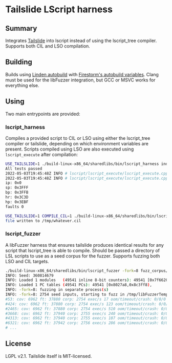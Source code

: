 # Tailslide LScript harness

## Summary

Integrates [Tailslide](https://github.com/SaladDais/tailslide) into lscript instead of using the lscript_tree
compiler. Supports both CIL and LSO compilation.

## Building

Builds using [Linden autobuild](https://bitbucket.org/lindenlab/autobuild/src) with
[Firestorm's autobuild variables](https://vcs.firestormviewer.org/fs-build-variables). Clang must be used for the
libFuzzer integration, but GCC or MSVC works for everything else.

## Using

Two main entrypoints are provided:

### lscript_harness

Compiles a provided script to CIL or LSO using either the lscript_tree compiler or tailslide, depending on which
environment variables are present. Scripts compiled using LSO are also executed using `lscript_execute` after compilation:

```bash
USE_TAILSLIDE=1 ./build-linux-x86_64/sharedlibs/bin/lscript_harness indra/lscript/lscript_execute/tests/lsl_conformance.lsl
All tests passed
2022-05-03T19:45:48Z INFO # lscript/lscript_execute/lscript_execute.cpp(4117) lscript_run : 13285 instructions in 0.000804 seconds
2022-05-03T19:45:48Z INFO # lscript/lscript_execute/lscript_execute.cpp(4118) lscript_run : 16523.6K instructions per second
ip: 0x0
sp: 0x3FFF
bp: 0x3FFB
hr: 0x3C3D
hp: 0x3EBF
faults 0
```

```bash
USE_TAILSLIDE=1 COMPILE_CIL=1 ./build-linux-x86_64/sharedlibs/bin/lscript_harness indra/lscript/lscript_execute/tests/lsl_conformance.lsl
file written to /tmp/whatever.cil
```

### lscript_fuzzer

A libFuzzer harness that ensures tailslide produces identical results for any script that lscript_tree is able to compile.
Should be passed a directory of LSL scripts to use as a seed corpus for the fuzzer. Supports fuzzing both LSO and CIL
targets.

```bash
./build-linux-x86_64/sharedlibs/bin/lscript_fuzzer -fork=8 fuzz_corpus/
INFO: Seed: 360814679
INFO: Loaded 1 modules   (49541 inline 8-bit counters): 49541 [0x7f6620, 0x8027a5),
INFO: Loaded 1 PC tables (49541 PCs): 49541 [0x8027a8,0x8c3ff8),
INFO: -fork=8: fuzzing in separate process(s)
INFO: -fork=8: 2754 seed inputs, starting to fuzz in /tmp/libFuzzerTemp.426379.dir
#53: cov: 6962 ft: 37880 corp: 2754 exec/s 17 oom/timeout/crash: 0/0/0 time: 61s job: 1 dft_time: 0
#424: cov: 6962 ft: 37880 corp: 2754 exec/s 123 oom/timeout/crash: 0/0/0 time: 62s job: 2 dft_time: 0
#2465: cov: 6962 ft: 37880 corp: 2754 exec/s 510 oom/timeout/crash: 0/0/0 time: 62s job: 3 dft_time: 0
#3668: cov: 6962 ft: 37940 corp: 2755 exec/s 240 oom/timeout/crash: 0/0/0 time: 63s job: 4 dft_time: 0
#4313: cov: 6962 ft: 37940 corp: 2755 exec/s 107 oom/timeout/crash: 0/0/0 time: 64s job: 5 dft_time: 0
#6321: cov: 6962 ft: 37942 corp: 2756 exec/s 286 oom/timeout/crash: 0/0/0 time: 65s job: 6 dft_time: 0
# ...
```

## License

LGPL v2.1. Tailslide itself is MIT-licensed.
